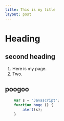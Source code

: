 ```yaml
---
title: This is my title
layout: post
---
```


# Heading
## second heading
1. Here is my page.
2. Two.

## poogoo
```javascript
	var s = "Javascript";
	function hoge () {
		alert(s);
	}
```

